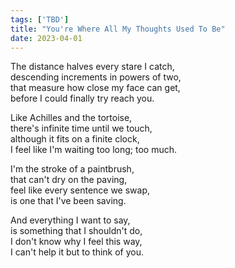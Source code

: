 ```yaml
---  
tags: ['TBD']
title: "You're Where All My Thoughts Used To Be"
date: 2023-04-01
---
```


The distance halves every stare I catch,  
descending increments in powers of two,  
that measure how close my face can get,  
before I could finally try reach you.

Like Achilles and the tortoise,  
there's infinite time until we touch,  
although it fits on a finite clock,  
I feel like I'm waiting too long; too much.

I'm the stroke of a paintbrush,  
that can't dry on the paving,  
feel like every sentence we swap,  
is one that I've been saving.

And everything I want to say,  
is something that I shouldn't do,  
I don't know why I feel this way,  
I can't help it but to think of you.
